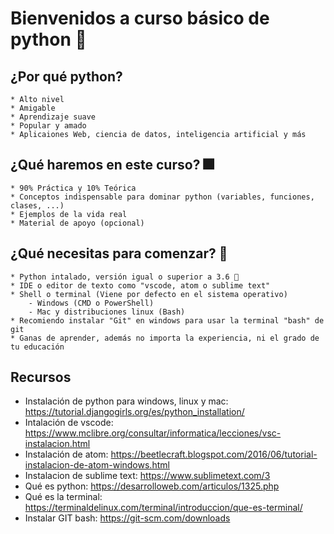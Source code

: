 # Bienvenidos a curso básico de python 🐍

## ¿Por qué python?

    * Alto nivel
    * Amigable
    * Aprendizaje suave
    * Popular y amado
    * Aplicaiones Web, ciencia de datos, inteligencia artificial y más 

 ## ¿Qué haremos en este curso? 🎆

    * 90% Práctica y 10% Teórica
    * Conceptos indispensable para dominar python (variables, funciones, clases, ...)
    * Ejemplos de la vida real
    * Material de apoyo (opcional)

## ¿Qué necesitas para comenzar? 🎉

    * Python intalado, versión igual o superior a 3.6 🐍
    * IDE o editor de texto como "vscode, atom o sublime text"
    * Shell o terminal (Viene por defecto en el sistema operativo)
        - Windows (CMD o PowerShell)
        - Mac y distribuciones linux (Bash)
    * Recomiendo instalar "Git" en windows para usar la terminal "bash" de git
    * Ganas de aprender, además no importa la experiencia, ni el grado de tu educación


## Recursos

* Instalación de python para windows, linux y mac: https://tutorial.djangogirls.org/es/python_installation/
* Intalación de vscode: https://www.mclibre.org/consultar/informatica/lecciones/vsc-instalacion.html
* Instalación de atom: https://beetlecraft.blogspot.com/2016/06/tutorial-instalacion-de-atom-windows.html
* Instalacion de sublime text: https://www.sublimetext.com/3
* Qué es python: https://desarrolloweb.com/articulos/1325.php
* Qué es la terminal: https://terminaldelinux.com/terminal/introduccion/que-es-terminal/
* Instalar GIT bash: https://git-scm.com/downloads
